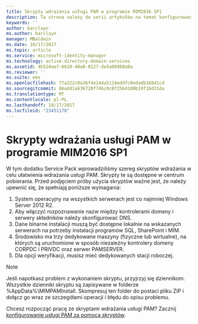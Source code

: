 ```yaml
---
title: Skrypty wdrażania usługi PAM w programie MIM2016 SP1
description: Ta strona należy do serii artykułów na temat konfigurowania programu Privileged Identity Manager za pomocą skryptów. Zawiera listę założeń dotyczących środowiska.
keywords: ''
author: barclayn
ms.author: barclayn
manager: MBaldwin
ms.date: 10/17/2017
ms.topic: article
ms.service: microsoft-identity-manager
ms.technology: active-directory-domain-services
ms.assetid: 4b524ae7-6610-40a0-8127-de5a08988a8a
ms.reviewer: ''
ms.suite: ems
ms.openlocfilehash: 77a222c0a36f4e244a5114eddfc0edadb168d1cd
ms.sourcegitcommit: 06add1a636720f74bc0c0f25b4100b19f1bd31da
ms.translationtype: MT
ms.contentlocale: pl-PL
ms.lasthandoff: 10/17/2017
ms.locfileid: "23451178"
---
```

# <a name="mim2016-sp1-pam-deployment-scripts"></a>Skrypty wdrażania usługi PAM w programie MIM2016 SP1

W tym dodatku Service Pack wprowadziliśmy szereg skryptów wdrażania w celu ułatwienia wdrażania usługi PAM. Skrypty te są dostępne w centrum pobierania. Przed podjęciem próby użycia skryptów ważne jest, że należy upewnić się, że spełniają poniższe wymagania:

1. System operacyjny na wszystkich serwerach jest co najmniej Windows Server 2012 R2.
2. Aby włączyć rozpoznawanie nazw między kontrolerami domeny i serwery składników należy skonfigurować DNS.
3. Dane binarne instalacji muszą być dostępne lokalnie na wskazanych serwerach na potrzeby instalacji programów SQL, SharePoint i MIM.
4. Środowisko ma trzy dedykowane maszyny (fizyczne lub wirtualne), na których są uruchomione w sposób niezależny kontrolery domeny CORPDC i PRIVDC oraz serwer PAMSERVER.
5. Dla opcji weryfikacji, musisz mieć dedykowanych stacji roboczej.

>[!NOTE]
>Jeśli napotkasz problem z wykonaniem skryptu, przyjrzyj się dziennikom. Wszystkie dzienniki skryptu są zapisywane w folderze %AppData%\MIMPAMInstall. Skompresuj ten folder do postaci pliku ZIP i dołącz go wraz ze szczegółami operacji i błędu do opisu problemu.

Chcesz rozpocząć pracę ze skryptami wdrażania usługi PAM? Zacznij [konfigurowanie usługi PAM za pomocą skryptów](./pam/sp1-pam-configure-using-scripts.md).
